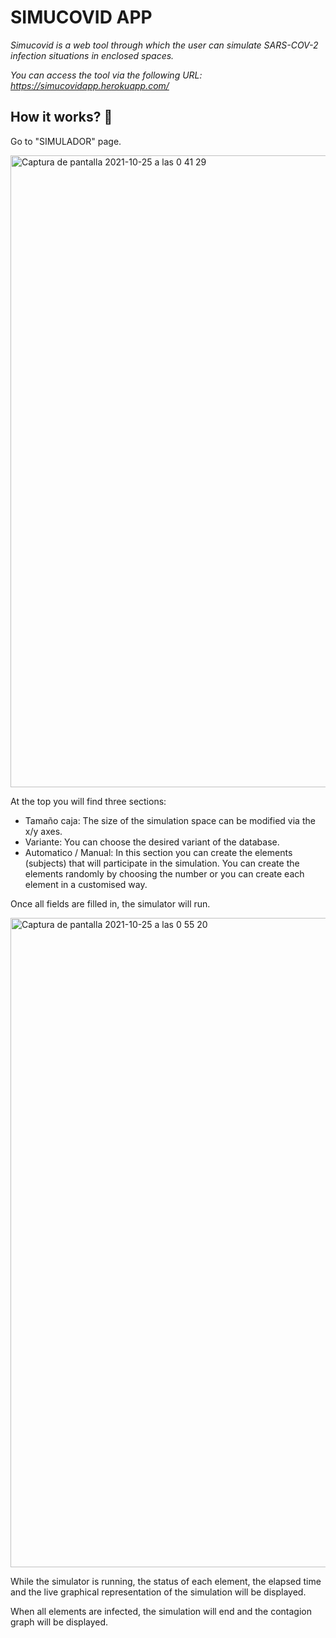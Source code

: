 # SIMUCOVID APP

_Simucovid is a web tool through which the user can simulate SARS-COV-2 infection situations in enclosed spaces._

_You can access the tool via the following URL: https://simucovidapp.herokuapp.com/_

## How it works? 🚀

Go to "SIMULADOR" page.

<img width="1011" alt="Captura de pantalla 2021-10-25 a las 0 41 29" src="https://user-images.githubusercontent.com/90817111/138615841-ae4782fd-0065-4145-8d13-239a95d68274.png">

At the top you will find three sections:

* Tamaño caja: The size of the simulation space can be modified via the x/y axes.
* Variante: You can choose the desired variant of the database.
* Automatico / Manual: In this section you can create the elements (subjects) that will participate in the simulation. 
You can create the elements randomly by choosing the number or you can create each element in a customised way.

Once all fields are filled in, the simulator will run.

<img width="1039" alt="Captura de pantalla 2021-10-25 a las 0 55 20" src="https://user-images.githubusercontent.com/90817111/138616248-2ee7370b-8608-42cf-b120-4f4d73b5f70c.png">

While the simulator is running, the status of each element, the elapsed time and the live graphical representation of the simulation will be displayed. 

When all elements are infected, the simulation will end and the contagion graph will be displayed. 

